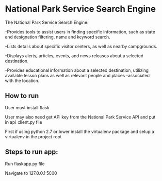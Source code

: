 # National Park Service Search Engine
The National Park Service Search Engine:

-Provides tools to assist users in finding specific information, such as state and designation filtering, name and keyword search.

-Lists details about specific visitor centers, as well as nearby campgrounds.

-Displays alerts, articles, events, and news releases about a selected destination.

-Provides educational information about a selected destination, utilizing available lesson plans as well as relevant people and places -associated with the location.

## How to run
User must install flask

User may also need get API key from the National Park Service API and put in api_client.py file

First if using python 2.7 or lower install the virtualenv package and setup a virtualenv in the project root

## Steps to run app:

Run flaskapp.py file

Navigate to 127.0.0.1:5000
